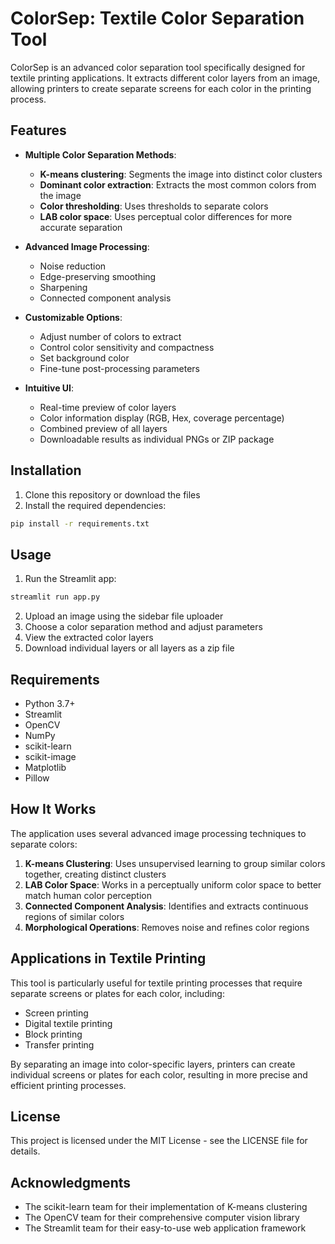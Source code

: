 # ColorSep: Textile Color Separation Tool

ColorSep is an advanced color separation tool specifically designed for textile printing applications. It extracts different color layers from an image, allowing printers to create separate screens for each color in the printing process.

## Features

- **Multiple Color Separation Methods**:
  - **K-means clustering**: Segments the image into distinct color clusters
  - **Dominant color extraction**: Extracts the most common colors from the image
  - **Color thresholding**: Uses thresholds to separate colors
  - **LAB color space**: Uses perceptual color differences for more accurate separation

- **Advanced Image Processing**:
  - Noise reduction
  - Edge-preserving smoothing
  - Sharpening
  - Connected component analysis

- **Customizable Options**:
  - Adjust number of colors to extract
  - Control color sensitivity and compactness
  - Set background color
  - Fine-tune post-processing parameters

- **Intuitive UI**:
  - Real-time preview of color layers
  - Color information display (RGB, Hex, coverage percentage)
  - Combined preview of all layers
  - Downloadable results as individual PNGs or ZIP package

## Installation

1. Clone this repository or download the files
2. Install the required dependencies:

```bash
pip install -r requirements.txt
```

## Usage

1. Run the Streamlit app:

```bash
streamlit run app.py
```

2. Upload an image using the sidebar file uploader
3. Choose a color separation method and adjust parameters
4. View the extracted color layers
5. Download individual layers or all layers as a zip file

## Requirements

- Python 3.7+
- Streamlit
- OpenCV
- NumPy
- scikit-learn
- scikit-image
- Matplotlib
- Pillow

## How It Works

The application uses several advanced image processing techniques to separate colors:

1. **K-means Clustering**: Uses unsupervised learning to group similar colors together, creating distinct clusters
2. **LAB Color Space**: Works in a perceptually uniform color space to better match human color perception
3. **Connected Component Analysis**: Identifies and extracts continuous regions of similar colors
4. **Morphological Operations**: Removes noise and refines color regions

## Applications in Textile Printing

This tool is particularly useful for textile printing processes that require separate screens or plates for each color, including:

- Screen printing
- Digital textile printing
- Block printing
- Transfer printing

By separating an image into color-specific layers, printers can create individual screens or plates for each color, resulting in more precise and efficient printing processes.

## License

This project is licensed under the MIT License - see the LICENSE file for details.

## Acknowledgments

- The scikit-learn team for their implementation of K-means clustering
- The OpenCV team for their comprehensive computer vision library
- The Streamlit team for their easy-to-use web application framework
